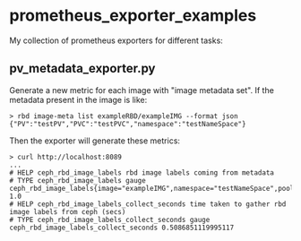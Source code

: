 # prometheus_exporter_examples

My collection of prometheus exporters for different tasks:

## pv_metadata_exporter.py

Generate a new metric for each image with "image metadata set".
If the metadata present in the image is like:

    > rbd image-meta list exampleRBD/exampleIMG --format json
    {"PV":"testPV","PVC":"testPVC","namespace":"testNameSpace"}

Then the exporter will generate these metrics:

    > curl http://localhost:8089
    ...
    # HELP ceph_rbd_image_labels rbd image labels coming from metadata
    # TYPE ceph_rbd_image_labels gauge
    ceph_rbd_image_labels{image="exampleIMG",namespace="testNameSpace",pool="exampleRBD",pv="testPV",pvc="testPVC"} 1.0
    # HELP ceph_rbd_image_labels_collect_seconds time taken to gather rbd image labels from ceph (secs)
    # TYPE ceph_rbd_image_labels_collect_seconds gauge
    ceph_rbd_image_labels_collect_seconds 0.5086851119995117

